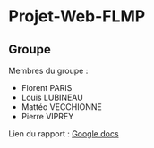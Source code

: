 # Projet-Web-FLMP

## Groupe

Membres du groupe :
- Florent PARIS
- Louis LUBINEAU
- Mattéo VECCHIONNE
- Pierre VIPREY
  
Lien du rapport : [Google docs](https://docs.google.com/document/d/1WciixhOHd2jbXMp-AhyulqYf_vjOw9Ql8V3qD8ww1Jc/edit#heading=h.xkbq757zxc1v)

